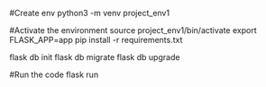 #Create env
python3 -m venv project_env1

#Activate the environment
source project_env1/bin/activate
export FLASK_APP=app
pip install -r requirements.txt

flask db init
flask db migrate
flask db upgrade

#Run the code
flask run
